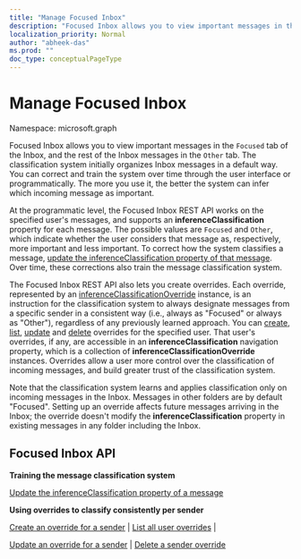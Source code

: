 ```yaml
---
title: "Manage Focused Inbox"
description: "Focused Inbox allows you to view important messages in the `Focused` tab of the Inbox, and the rest of the Inbox messages in the `Other` tab. The classification system "
localization_priority: Normal
author: "abheek-das"
ms.prod: ""
doc_type: conceptualPageType
---
```


# Manage Focused Inbox

Namespace: microsoft.graph

Focused Inbox allows you to view important messages in the `Focused` tab of the Inbox, and the rest of the Inbox messages in the `Other` tab. The classification system
initially organizes Inbox messages in a default way. You can correct and train the system over time through the user interface or programmatically. The more you use it,
the better the system can infer which incoming message as important.

At the programmatic level, the Focused Inbox REST API works on the specified user's messages, and supports an **inferenceClassification** property for each message.
The possible values are `Focused` and `Other`, which indicate whether the user
considers that message as, respectively, more important and less important. To correct how the system classifies a message,
[update the inferenceClassification property of that message](../api/message-update.md). Over time, these corrections also train the message classification system.

The Focused Inbox REST API also lets you create overrides. Each override, represented by an
[inferenceClassificationOverride](../resources/inferenceclassificationoverride.md) instance, is an instruction for the
classification system to always designate messages from a specific sender in a consistent way
(i.e., always as "Focused" or always as "Other"), regardless of any previously learned approach. You can [create](../api/inferenceclassification-post-overrides.md),
[list](../api/inferenceclassification-list-overrides.md), [update](../api/inferenceclassificationoverride-update.md) and [delete](../api/inferenceclassificationoverride-delete.md)
overrides for the specified user. That user's overrides, if any, are accessible in an **inferenceClassification** navigation
property, which is a collection of **inferenceClassificationOverride** instances. Overrides allow a
user more control over the classification of incoming messages, and build greater trust of the classification system.

Note that the classification system learns and applies classification only on incoming messages in the Inbox. Messages in other folders are by default "Focused".
Setting up an override affects future messages arriving in the Inbox; the override doesn't modify the **inferenceClassification** property in existing messages in any folder
including the Inbox.

## Focused Inbox API

**Training the message classification system**

[Update the inferenceClassification property of a message](../api/message-update.md)


**Using overrides to classify consistently per sender**

[Create an override for a sender](../api/inferenceclassification-post-overrides.md) | [List all user overrides](../api/inferenceclassification-list-overrides.md) |

[Update an override for a sender](../api/inferenceclassificationoverride-update.md) | [Delete a sender override](../api/inferenceclassificationoverride-delete.md)

